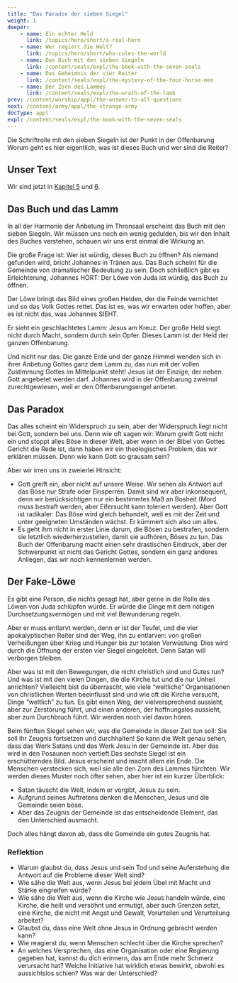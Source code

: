 ```yaml
---
title: "Das Paradox der sieben Siegel"
weight: 1
deeper:
    - name: Ein echter Held
      link: /topics/hero/short/a-real-hero
    - name: Wer regiert die Welt?
      link: /topics/hero/short/who-rules-the-world
    - name: Das Buch mit den sieben Siegeln
      link: /content/seals/expl/the-book-with-the-seven-seals
    - name: Das Geheimnis der vier Reiter
      link: /content/seals/expl/the-mystery-of-the-four-horse-men
    - name: Der Zorn des Lammes
      link: /content/seals/expl/the-wrath-of-the-lamb
prev: /content/worship/appl/the-answer-to-all-questions
next: /content/army/appl/the-strange-army
docType: appl
expl: /content/seals/expl/the-book-with-the-seven-seals
---
```


Die Schriftrolle mit den sieben Siegeln ist der Punkt in der Offenbarung Worum geht es hier eigentlich, was ist dieses Buch und wer sind die Reiter?

## Unser Text

<a name="35f4"></a>
Wir sind jetzt in [Kapitel 5](https://www.bibleserver.com/SLT/Offenbarung5) und [6](https://www.bibleserver.com/SLT/Offenbarung6).

## Das Buch und das Lamm

<a name="384a"></a>
In all der Harmonie der Anbetung im Thronsaal erscheint das Buch mit den sieben Siegeln. Wir müssen uns noch ein wenig gedulden, bis wir den Inhalt des Buches verstehen, schauen wir uns erst einmal die Wirkung an.

Die große Frage ist: Wer ist würdig, dieses Buch zu öffnen? Als niemand gefunden wird, bricht Johannes in Tränen aus. Das Buch scheint für die Gemeinde von dramatischer Bedeutung zu sein. Doch schließlich gibt es Erleichterung, Johannes HÖRT: Der Löwe von Juda ist würdig, das Buch zu öffnen.

Der Löwe bringt das Bild eines großen Helden, der die Feinde vernichtet und so das Volk Gottes rettet. Das ist es, was wir erwarten oder hoffen, aber es ist nicht das, was Johannes SIEHT.

Er sieht ein geschlachtetes Lamm: Jesus am Kreuz. Der große Held siegt nicht durch Macht, sondern durch sein Opfer. Dieses Lamm ist der Held der ganzen Offenbarung.

Und nicht nur das: Die ganze Erde und der ganze Himmel wenden sich in ihrer Anbetung Gottes ganz dem Lamm zu, das nun mit der vollen Zustimmung Gottes im Mittelpunkt steht! Jesus ist der Einzige, der neben Gott angebetet werden darf. Johannes wird in der Offenbarung zweimal zurechtgewiesen, weil er den Offenbarungsengel anbetet.

## Das Paradox

<a name="ad46"></a>
Das alles scheint ein Widerspruch zu sein, aber der Widerspruch liegt nicht bei Gott, sondern bei uns. Denn wie oft sagen wir: Warum greift Gott nicht ein und stoppt alles Böse in dieser Welt, aber wenn in der Bibel von Gottes Gericht die Rede ist, dann haben wir ein theologisches Problem, das wir erklären müssen. Denn wie kann Gott so grausam sein?

Aber wir irren uns in zweierlei Hinsicht:

- Gott greift ein, aber nicht auf unsere Weise. Wir sehen als Antwort auf das Böse nur Strafe oder Einsperren. Damit sind wir aber inkonsequent, denn wir berücksichtigen nur ein bestimmtes Maß an Bosheit (Mord muss bestraft werden, aber Eifersucht kann toleriert werden). Aber Gott ist radikaler: Das Böse wird gleich behandelt, weil es mit der Zeit und unter geeigneten Umständen wächst. Er kümmert sich also um alles.
- Es geht ihm nicht in erster Linie darum, die Bösen zu bestrafen, sondern sie letztlich wiederherzustellen, damit sie aufhören, Böses zu tun. Das Buch der Offenbarung macht einen sehr drastischen Eindruck, aber der Schwerpunkt ist nicht das Gericht Gottes, sondern ein ganz anderes Anliegen, das wir noch kennenlernen werden.

## Der Fake-Löwe

<a name="1c89"></a>
Es gibt eine Person, die nichts gesagt hat, aber gerne in die Rolle des Löwen von Juda schlüpfen würde. Er würde die Dinge mit dem nötigen Durchsetzungsvermögen und mit viel Bewunderung regeln.

Aber er muss entlarvt werden, denn er ist der Teufel, und die vier apokalyptischen Reiter sind der Weg, ihn zu entlarven: von großen Verheißungen über Krieg und Hunger bis zur totalen Verwüstung. Dies wird durch die Öffnung der ersten vier Siegel eingeleitet. Denn Satan will verborgen bleiben.

Aber was ist mit den Bewegungen, die nicht christlich sind und Gutes tun? Und was ist mit den vielen Dingen, die die Kirche tut und die nur Unheil anrichten? Vielleicht bist du überrascht, wie viele “weltliche” Organisationen von christlichen Werten beeinflusst sind und wie oft die Kirche versucht, Dinge “weltlich” zu tun. Es gibt einen Weg, der vielversprechend aussieht, aber zur Zerstörung führt, und einen anderen, der hoffnungslos aussieht, aber zum Durchbruch führt. Wir werden noch viel davon hören.

Beim fünften Siegel sehen wir, was die Gemeinde in dieser Zeit tun soll: Sie soll ihr Zeugnis fortsetzen und durchhalten! So kann die Welt genau sehen, dass das Werk Satans und das Werk Jesu in der Gemeinde ist. Aber das wird in den Posaunen noch vertieft.Das sechste Siegel ist ein erschütterndes Bild. Jesus erscheint und macht allem ein Ende. Die Menschen verstecken sich, weil sie alle den Zorn des Lammes fürchten. Wir werden dieses Muster noch öfter sehen, aber hier ist ein kurzer Überblick:

- Satan täuscht die Welt, indem er vorgibt, Jesus zu sein.
- Aufgrund seines Auftretens denken die Menschen, Jesus und die Gemeinde seien böse.
- Aber das Zeugnis der Gemeinde ist das entscheidende Element, das den Unterschied ausmacht.

Doch alles hängt davon ab, dass die Gemeinde ein gutes Zeugnis hat.

### Reflektion

<a name="2420"></a>
- Warum glaubst du, dass Jesus und sein Tod und seine Auferstehung die Antwort auf die Probleme dieser Welt sind?
- Wie sähe die Welt aus, wenn Jesus bei jedem Übel mit Macht und Stärke eingreifen würde?
- Wie sähe die Welt aus, wenn die Kirche wie Jesus handeln würde, eine Kirche, die heilt und versöhnt und ermutigt, aber auch Grenzen setzt, eine Kirche, die nicht mit Angst und Gewalt, Vorurteilen und Verurteilung arbeitet?
- Glaubst du, dass eine Welt ohne Jesus in Ordnung gebracht werden kann?
- Wie reagierst du, wenn Menschen schlecht über die Kirche sprechen?
- An welches Versprechen, das eine Organisation oder eine Regierung gegeben hat, kannst du dich erinnern, das am Ende mehr Schmerz verursacht hat? Welche Initiative hat wirklich etwas bewirkt, obwohl es aussichtslos schien? Was war der Unterschied?
